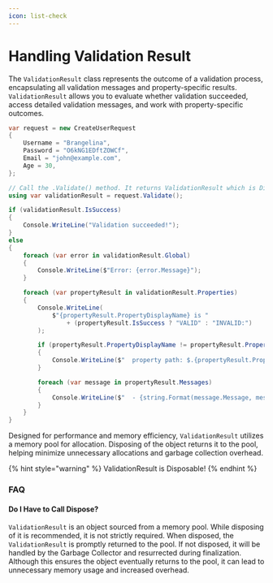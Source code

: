 ```yaml
---
icon: list-check
---
```


# Handling Validation Result

The `ValidationResult` class represents the outcome of a validation process, encapsulating all validation messages and property-specific results. `ValidationResult` allows you to evaluate whether validation succeeded, access detailed validation messages, and work with property-specific outcomes.

```csharp
var request = new CreateUserRequest
{
    Username = "Brangelina",
    Password = "O6kNG1EDftZOWCf",
    Email = "john@example.com",
    Age = 30,
};

// Call the .Validate() method. It returns ValidationResult which is Disposable!
using var validationResult = request.Validate();

if (validationResult.IsSuccess)
{
    Console.WriteLine("Validation succeeded!");
}
else
{
    foreach (var error in validationResult.Global)
    {
        Console.WriteLine($"Error: {error.Message}");
    }

    foreach (var propertyResult in validationResult.Properties)
    {
        Console.WriteLine(
            $"{propertyResult.PropertyDisplayName} is "
                + (propertyResult.IsSuccess ? "VALID" : "INVALID:")
        );

        if (propertyResult.PropertyDisplayName != propertyResult.PropertyPath)
        {
            Console.WriteLine($"  property path: $.{propertyResult.PropertyPath}");
        }

        foreach (var message in propertyResult.Messages)
        {
            Console.WriteLine($"  - {string.Format(message.Message, message.Args)}");
        }
    }
}
```

Designed for performance and memory efficiency, `ValidationResult` utilizes a memory pool for allocation. Disposing of the object returns it to the pool, helping minimize unnecessary allocations and garbage collection overhead.

{% hint style="warning" %}
ValidationResult is Disposable!
{% endhint %}



### FAQ

#### Do I Have to Call Dispose?

`ValidationResult` is an object sourced from a memory pool. While disposing of it is recommended, it is not strictly required. When disposed, the `ValidationResult` is promptly returned to the pool. If not disposed, it will be handled by the Garbage Collector and resurrected during finalization. Although this ensures the object eventually returns to the pool, it can lead to unnecessary memory usage and increased overhead.


